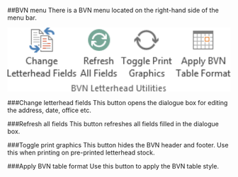 ##BVN menu
There is a BVN menu located on the right-hand side of the menu bar.

![](../../assets/templates-bvn-menu.jpg)

###Change letterhead fields
This button opens the dialogue box for editing the address, date, office etc.

###Refresh all fields
This button refreshes all fields filled in the dialogue box.

###Toggle print graphics
This button hides the BVN header and footer. Use this when printing on pre-printed letterhead stock.

###Apply BVN table format
Use this button to apply the BVN table style.